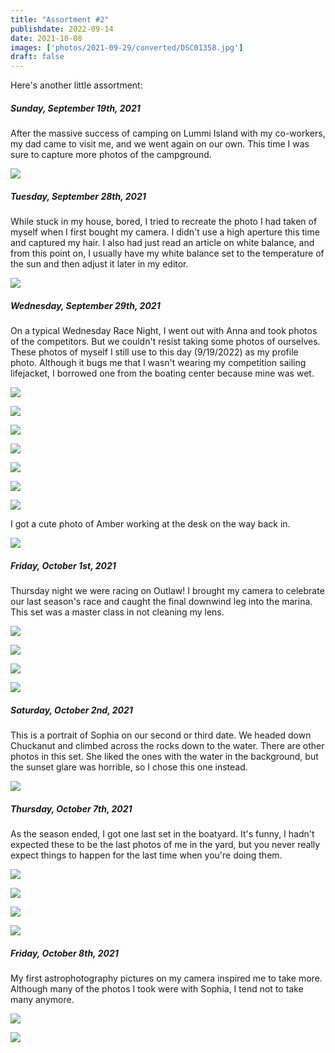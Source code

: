```yaml
---
title: "Assortment #2"
publishdate: 2022-09-14
date: 2021-10-08
images: ['photos/2021-09-29/converted/DSC01358.jpg']
draft: false
---
```


Here's another little assortment:

##### Sunday, September 19th, 2021

After the massive success of camping on Lummi Island with my co-workers, my dad came to visit me, and we went again on our own.  This time I was sure to capture more photos of the campground.

![](../photos/2021-09-19/converted/DSC01256.jpg)

##### Tuesday, September 28th, 2021

While stuck in my house, bored, I tried to recreate the photo I had taken of myself when I first bought my camera.  I didn't use a high aperture this time and captured my hair.  I also had just read an article on white balance, and from this point on, I usually have my white balance set to the temperature of the sun and then adjust it later in my editor.

![](../photos/2021-09-28/converted/DSC01340.jpg)

##### Wednesday, September 29th, 2021

On a typical Wednesday Race Night, I went out with Anna and took photos of the competitors.  But we couldn't resist taking some photos of ourselves.  These photos of myself I still use to this day (9/19/2022) as my profile photo.  Although it bugs me that I wasn't wearing my competition sailing lifejacket, I borrowed one from the boating center because mine was wet.

![](../photos/2021-09-29/converted/DSC01358.jpg)

![](../photos/2021-09-29/converted/DSC01360.jpg)

![](../photos/2021-09-29/converted/DSC01370.jpg)

![](../photos/2021-09-29/converted/DSC01389.jpg)

![](../photos/2021-09-29/converted/DSC01442.jpg)

![](../photos/2021-09-29/converted/DSC01476.jpg)

![](../photos/2021-09-29/converted/DSC01479.jpg)

I got a cute photo of Amber working at the desk on the way back in.

![](../photos/2021-09-29/converted/DSC01500.jpg)

##### Friday, October 1st, 2021

Thursday night we were racing on Outlaw!  I brought my camera to celebrate our last season's race and caught the final downwind leg into the marina.  This set was a master class in not cleaning my lens.

![](../photos/2021-10-01/converted/DSC01505.jpg)

![](../photos/2021-10-01/converted/DSC01513.jpg)

![](../photos/2021-10-01/converted/DSC01516.jpg)

![](../photos/2021-10-01/converted/DSC01521.jpg)

##### Saturday, October 2nd, 2021

This is a portrait of Sophia on our second or third date.  We headed down Chuckanut and climbed across the rocks down to the water.  There are other photos in this set.  She liked the ones with the water in the background, but the sunset glare was horrible, so I chose this one instead.

![](../photos/2021-10-02/converted/DSC01541.jpg)

##### Thursday, October 7th, 2021

As the season ended, I got one last set in the boatyard.  It's funny, I hadn't expected these to be the last photos of me in the yard, but you never really expect things to happen for the last time when you're doing them.

![](../photos/2021-10-07/converted/DSC01624.jpg)

![](../photos/2021-10-07/converted/DSC01634.jpg)

![](../photos/2021-10-07/converted/DSC01636.jpg)

![](../photos/2021-10-07/converted/DSC01663.jpg)

##### Friday, October 8th, 2021

My first astrophotography pictures on my camera inspired me to take more.   Although many of the photos I took were with Sophia, I tend not to take many anymore.

![](../photos/2021-10-08/converted/DSC01694.jpg)

![](../photos/2021-10-08/converted/DSC01696.jpg)

<!-- ![](../photos/2021-10-08/converted/DSC01701.jpg)") -->
